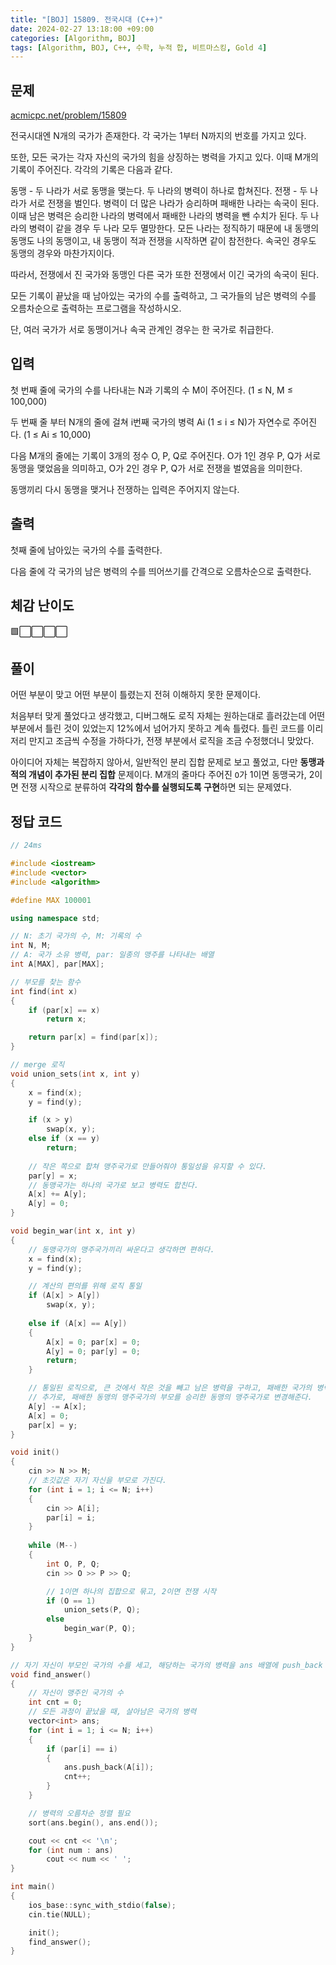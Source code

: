 ```yaml
---
title: "[BOJ] 15809. 전국시대 (C++)"
date: 2024-02-27 13:18:00 +09:00
categories: [Algorithm, BOJ]
tags: [Algorithm, BOJ, C++, 수학, 누적 합, 비트마스킹, Gold 4]
---
```

## **문제**
[acmicpc.net/problem/15809](https://www.acmicpc.net/problem/15809)

전국시대엔 N개의 국가가 존재한다. 각 국가는 1부터 N까지의 번호를 가지고 있다.

또한, 모든 국가는 각자 자신의 국가의 힘을 상징하는 병력을 가지고 있다. 이때 M개의 기록이 주어진다. 각각의 기록은 다음과 같다.

동맹 - 두 나라가 서로 동맹을 맺는다. 두 나라의 병력이 하나로 합쳐진다.
전쟁 - 두 나라가 서로 전쟁을 벌인다. 병력이 더 많은 나라가 승리하며 패배한 나라는 속국이 된다. 이때 남은 병력은 승리한 나라의 병력에서 패배한 나라의 병력을 뺀 수치가 된다. 두 나라의 병력이 같을 경우 두 나라 모두 멸망한다.
모든 나라는 정직하기 때문에 내 동맹의 동맹도 나의 동맹이고, 내 동맹이 적과 전쟁을 시작하면 같이 참전한다. 속국인 경우도 동맹의 경우와 마찬가지이다.

따라서, 전쟁에서 진 국가와 동맹인 다른 국가 또한 전쟁에서 이긴 국가의 속국이 된다.

모든 기록이 끝났을 때 남아있는 국가의 수를 출력하고, 그 국가들의 남은 병력의 수를 오름차순으로 출력하는 프로그램을 작성하시오.

단, 여러 국가가 서로 동맹이거나 속국 관계인 경우는 한 국가로 취급한다.
<br>

## **입력**
첫 번째 줄에 국가의 수를 나타내는 N과 기록의 수 M이 주어진다. (1 ≤ N, M ≤ 100,000)

두 번째 줄 부터 N개의 줄에 걸쳐 i번째 국가의 병력 Ai (1 ≤ i ≤ N)가 자연수로 주어진다. (1 ≤ Ai ≤ 10,000)

다음 M개의 줄에는 기록이 3개의 정수 O, P, Q로 주어진다. O가 1인 경우 P, Q가 서로 동맹을 맺었음을 의미하고, O가 2인 경우 P, Q가 서로 전쟁을 벌였음을 의미한다.

동맹끼리 다시 동맹을 맺거나 전쟁하는 입력은 주어지지 않는다.
<br>

## **출력**
첫째 줄에 남아있는 국가의 수를 출력한다.

다음 줄에 각 국가의 남은 병력의 수를 띄어쓰기를 간격으로 오름차순으로 출력한다.
<br>

## **체감 난이도**
🟩⬜⬜⬜⬜
<br>

## **풀이**
어떤 부분이 맞고 어떤 부분이 틀렸는지 전혀 이해하지 못한 문제이다.

처음부터 맞게 풀었다고 생각했고, 디버그해도 로직 자체는 원하는대로 흘러갔는데 어떤 부분에서 틀린 것이 있었는지 12%에서 넘어가지 못하고 계속 틀렸다. 틀린 코드를 이리저리 만지고 조금씩 수정을 가하다가, 전쟁 부분에서 로직을 조금 수정했더니 맞았다.

아이디어 자체는 복잡하지 않아서, 일반적인 분리 집합 문제로 보고 풀었고, 다만 **동맹과 적의 개념이 추가된 분리 집합** 문제이다. M개의 줄마다 주어진 `O`가 1이면 동맹국가, 2이면 전쟁 시작으로 분류하여 **각각의 함수를 실행되도록 구현**하면 되는 문제였다.
<br>

## **정답 코드**
```c++
// 24ms

#include <iostream>
#include <vector>
#include <algorithm>

#define MAX 100001

using namespace std;

// N: 초기 국가의 수, M: 기록의 수
int N, M;
// A: 국가 소유 병력, par: 일종의 맹주를 나타내는 배열
int A[MAX], par[MAX];

// 부모를 찾는 함수
int find(int x)
{
    if (par[x] == x)
        return x;

    return par[x] = find(par[x]);
}

// merge 로직
void union_sets(int x, int y)
{
    x = find(x);
    y = find(y);

    if (x > y)
        swap(x, y);
    else if (x == y)
        return;
    
    // 작은 쪽으로 합쳐 맹주국가로 만들어줘야 통일성을 유지할 수 있다.
    par[y] = x;
    // 동맹국가는 하나의 국가로 보고 병력도 합친다.
    A[x] += A[y];
    A[y] = 0;
}

void begin_war(int x, int y)
{
    // 동맹국가의 맹주국가끼리 싸운다고 생각하면 편하다.
    x = find(x);
    y = find(y);

    // 계산의 편의를 위해 로직 통일
    if (A[x] > A[y])
        swap(x, y);
    
    else if (A[x] == A[y])
    {
        A[x] = 0; par[x] = 0;
        A[y] = 0; par[y] = 0;
        return;
    }

    // 통일된 로직으로, 큰 것에서 작은 것을 빼고 남은 병력을 구하고, 패배한 국가의 병력은 0으로 만들어준다.
    // 추가로, 패배한 동맹의 맹주국가의 부모를 승리한 동맹의 맹주국가로 변경해준다.
    A[y] -= A[x];
    A[x] = 0;
    par[x] = y;
}

void init()
{
    cin >> N >> M;
    // 초깃값은 자기 자신을 부모로 가진다.
    for (int i = 1; i <= N; i++)
    {
        cin >> A[i];
        par[i] = i;
    }
    
    while (M--)
    {
        int O, P, Q;
        cin >> O >> P >> Q;

        // 1이면 하나의 집합으로 묶고, 2이면 전쟁 시작
        if (O == 1)
            union_sets(P, Q);
        else
            begin_war(P, Q);
    }
}

// 자기 자신이 부모인 국가의 수를 세고, 해당하는 국가의 병력을 ans 배열에 push_back 해준다.
void find_answer()
{
    // 자신이 맹주인 국가의 수
    int cnt = 0;
    // 모든 과정이 끝났을 때, 살아남은 국가의 병력
    vector<int> ans;
    for (int i = 1; i <= N; i++)
    {
        if (par[i] == i)
        {
            ans.push_back(A[i]);
            cnt++;
        }
    }

    // 병력의 오름차순 정렬 필요
    sort(ans.begin(), ans.end());

    cout << cnt << '\n';
    for (int num : ans)
        cout << num << ' ';
}

int main()
{
    ios_base::sync_with_stdio(false);
    cin.tie(NULL);

    init();
    find_answer();
}
```